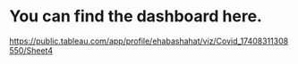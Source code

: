 # You can find the dashboard here.
https://public.tableau.com/app/profile/ehabashahat/viz/Covid_17408311308550/Sheet4
